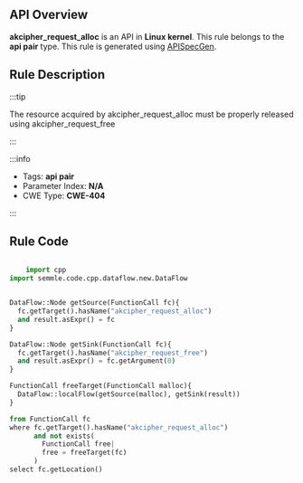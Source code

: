 ---
---


## API Overview
**akcipher_request_alloc** is an API in **Linux kernel**. This rule belongs to the **api pair** type. This rule is generated using [APISpecGen](../../tools/APISpecGen).
## Rule Description

:::tip

The resource acquired by akcipher_request_alloc must be properly released using akcipher_request_free

:::

:::info

- Tags: **api pair**
- Parameter Index: **N/A**
- CWE Type: **CWE-404**

:::

## Rule Code
```python

    import cpp
import semmle.code.cpp.dataflow.new.DataFlow


DataFlow::Node getSource(FunctionCall fc){
  fc.getTarget().hasName("akcipher_request_alloc")
  and result.asExpr() = fc
}

DataFlow::Node getSink(FunctionCall fc){
  fc.getTarget().hasName("akcipher_request_free")
  and result.asExpr() = fc.getArgument(0)
}

FunctionCall freeTarget(FunctionCall malloc){
  DataFlow::localFlow(getSource(malloc), getSink(result))
}

from FunctionCall fc
where fc.getTarget().hasName("akcipher_request_alloc")
      and not exists(
        FunctionCall free| 
        free = freeTarget(fc)
      )
select fc.getLocation()

    
```